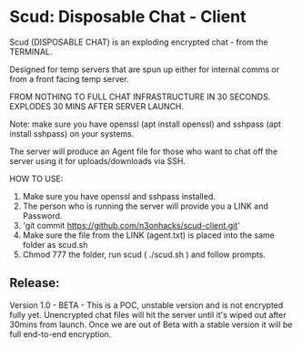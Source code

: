 # Scud: Disposable Chat - Client

Scud (DISPOSABLE CHAT) is an exploding encrypted chat - from the TERMINAL.

Designed for temp servers that are spun up either for internal comms or from a front facing temp server.

FROM NOTHING TO FULL CHAT INFRASTRUCTURE IN 30 SECONDS. EXPLODES 30 MINS AFTER SERVER LAUNCH.

Note: make sure you have openssl (apt install openssl) and sshpass (apt install sshpass) on your systems.

The server will produce an Agent file for those who want to chat off the server using it for uploads/downloads via SSH.

HOW TO USE:

1) Make sure you have openssl and sshpass installed.
2) The person who is running the server will provide you a LINK and Password.
3) 'git commit https://github.com/n3onhacks/scud-client.git'
4) Make sure the file from the LINK (agent.txt) is placed into the same folder as scud.sh
5) Chmod 777 the folder, run scud ( ./scud.sh ) and follow prompts.

<h2>Release:</h2>
Version 1.0 - BETA
- This is a POC, unstable version and is not encrypted fully yet. Unencrypted chat files will hit the server until it's wiped out after 30mins from launch. Once we are out of Beta with a stable version it will be full end-to-end encryption.
